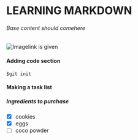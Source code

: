 <!--comment line-->
# LEARNING MARKDOWN
###### Base content should comehere

![Image](https://octodex.github.com/images/yaktocat.png)link is given

#### Adding code section
```
$git init
```
#### Making a task list
##### Ingredients to purchase
- [x] cookies
- [x] eggs
- [ ] coco powder

